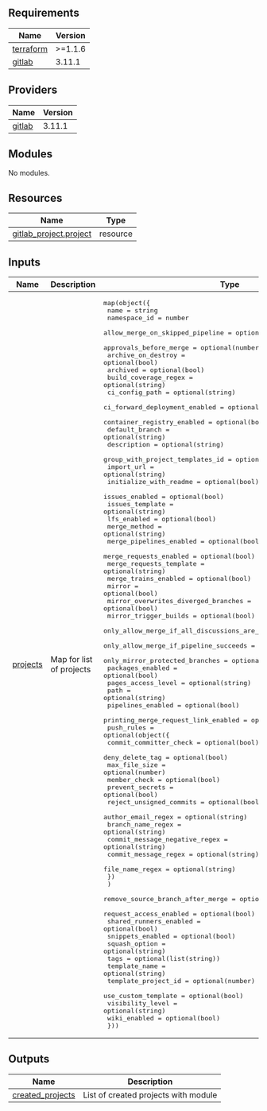<!-- BEGIN_TF_DOCS -->
## Requirements

| Name | Version |
|------|---------|
| <a name="requirement_terraform"></a> [terraform](#requirement\_terraform) | >=1.1.6 |
| <a name="requirement_gitlab"></a> [gitlab](#requirement\_gitlab) | 3.11.1 |

## Providers

| Name | Version |
|------|---------|
| <a name="provider_gitlab"></a> [gitlab](#provider\_gitlab) | 3.11.1 |

## Modules

No modules.

## Resources

| Name | Type |
|------|------|
| [gitlab_project.project](https://registry.terraform.io/providers/gitlabhq/gitlab/3.11.1/docs/resources/project) | resource |

## Inputs

| Name | Description | Type | Default | Required |
|------|-------------|------|---------|:--------:|
| <a name="input_projects"></a> [projects](#input\_projects) | Map for list of projects | <pre>map(object({<br>    name                                             = string<br>    namespace_id                                     = number<br>    allow_merge_on_skipped_pipeline                  = optional(bool)<br>    approvals_before_merge                           = optional(number)<br>    archive_on_destroy                               = optional(bool)<br>    archived                                         = optional(bool)<br>    build_coverage_regex                             = optional(string)<br>    ci_config_path                                   = optional(string)<br>    ci_forward_deployment_enabled                    = optional(bool)<br>    container_registry_enabled                       = optional(bool)<br>    default_branch                                   = optional(string)<br>    description                                      = optional(string)<br>    group_with_project_templates_id                  = optional(number)<br>    import_url                                       = optional(string)<br>    initialize_with_readme                           = optional(bool)<br>    issues_enabled                                   = optional(bool)<br>    issues_template                                  = optional(string)<br>    lfs_enabled                                      = optional(bool)<br>    merge_method                                     = optional(string)<br>    merge_pipelines_enabled                          = optional(bool)<br>    merge_requests_enabled                           = optional(bool)<br>    merge_requests_template                          = optional(string)<br>    merge_trains_enabled                             = optional(bool)<br>    mirror                                           = optional(bool)<br>    mirror_overwrites_diverged_branches              = optional(bool)<br>    mirror_trigger_builds                            = optional(bool)<br>    only_allow_merge_if_all_discussions_are_resolved = optional(bool)<br>    only_allow_merge_if_pipeline_succeeds            = optional(bool)<br>    only_mirror_protected_branches                   = optional(bool)<br>    packages_enabled                                 = optional(bool)<br>    pages_access_level                               = optional(string)<br>    path                                             = optional(string)<br>    pipelines_enabled                                = optional(bool)<br>    printing_merge_request_link_enabled              = optional(bool)<br>    push_rules = optional(object({<br>      commit_committer_check        = optional(bool)<br>      deny_delete_tag               = optional(bool)<br>      max_file_size                 = optional(number)<br>      member_check                  = optional(bool)<br>      prevent_secrets               = optional(bool)<br>      reject_unsigned_commits       = optional(bool)<br>      author_email_regex            = optional(string)<br>      branch_name_regex             = optional(string)<br>      commit_message_negative_regex = optional(string)<br>      commit_message_regex          = optional(string)<br>      file_name_regex               = optional(string)<br>      })<br>    )<br>    remove_source_branch_after_merge = optional(bool)<br>    request_access_enabled           = optional(bool)<br>    shared_runners_enabled           = optional(bool)<br>    snippets_enabled                 = optional(bool)<br>    squash_option                    = optional(string)<br>    tags                             = optional(list(string))<br>    template_name                    = optional(string)<br>    template_project_id              = optional(number)<br>    use_custom_template              = optional(bool)<br>    visibility_level                 = optional(string)<br>    wiki_enabled                     = optional(bool)<br>  }))</pre> | n/a | yes |

## Outputs

| Name | Description |
|------|-------------|
| <a name="output_created_projects"></a> [created\_projects](#output\_created\_projects) | List of created projects with module |
<!-- END_TF_DOCS -->
